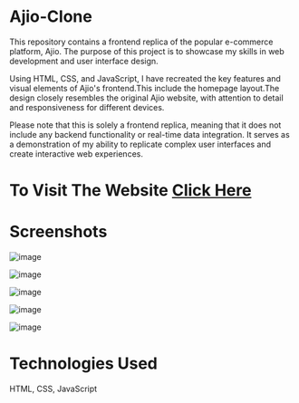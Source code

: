 # Ajio-Clone
This repository contains a frontend replica of the popular e-commerce platform, Ajio. The purpose of this project is to showcase my skills in web development and user interface design.

Using HTML, CSS, and JavaScript, I have recreated the key features and visual elements of Ajio's frontend.This include the homepage layout.The design closely resembles the original Ajio website, with attention to detail and responsiveness for different devices.

Please note that this is solely a frontend replica, meaning that it does not include any backend functionality or real-time data integration. It serves as a demonstration of my ability to replicate complex user interfaces and create interactive web experiences.


# To Visit The Website  [Click Here](https://harshavardhan-b20.github.io/Ajio-Clone/)


# Screenshots

![image](https://github.com/harshavardhan-b20/Ajio-Clone/assets/113964278/321b7797-cf7a-4ded-aaca-7e712ba14224)

![image](https://github.com/harshavardhan-b20/Ajio-Clone/assets/113964278/a05793d5-74ad-4a7f-ab2e-4686bb5929cf)

![image](https://github.com/harshavardhan-b20/Ajio-Clone/assets/113964278/d3d3157f-b797-4ae9-875e-583929c2fe0a)

![image](https://github.com/harshavardhan-b20/Ajio-Clone/assets/113964278/9f124623-390b-44ae-a572-130801e2c0ee)

![image](https://github.com/harshavardhan-b20/Ajio-Clone/assets/113964278/e460a5ce-1621-4ee8-a366-425b702c7a6f)


# Technologies Used

HTML, CSS, JavaScript




